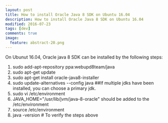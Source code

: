 ```yaml
---
layout: post
title: How to install Oracle Java 8 SDK on Ubuntu 16.04
description: How to install Oracle Java 8 SDK on Ubuntu 16.04
modified: 2016-07-23
tags: [dev]
comments: true
image:
  feature: abstract-20.png
---
```

On Ubunut 16.04, Oracle java 8 SDK can be installed by the following steps:

1. sudo add-apt-repository ppa:webupd8team/java
2. sudo apt-get update
3. sudo apt-get install oracle-java8-installer
4. sudo update-alternatives --config java  ##If multiple jdks have been installed, you can choose a primary jdk.  
5. sudo vi /etc/environment 
6. JAVA_HOME="/usr/lib/jvm/java-8-oracle" should be added to the /etc/environment
7. source /etc/environment
8. java -version # To verify the steps above
